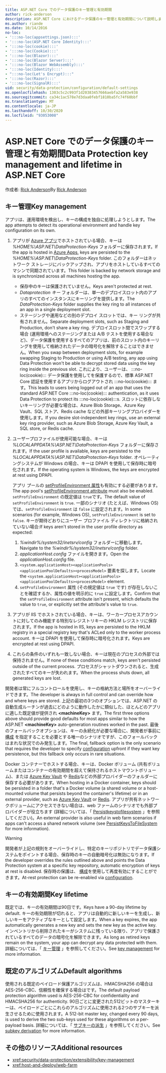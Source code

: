 ```yaml
---
title: ASP.NET Core でのデータ保護のキー管理と有効期間
author: rick-anderson
description: ASP.NET Core におけるデータ保護のキー管理と有効期間について説明します。
ms.author: riande
ms.date: 10/14/2016
no-loc:
- ':::no-loc(appsettings.json):::'
- ':::no-loc(ASP.NET Core Identity):::'
- ':::no-loc(cookie):::'
- ':::no-loc(Cookie):::'
- ':::no-loc(Blazor):::'
- ':::no-loc(Blazor Server):::'
- ':::no-loc(Blazor WebAssembly):::'
- ':::no-loc(Identity):::'
- ":::no-loc(Let's Encrypt):::"
- ':::no-loc(Razor):::'
- ':::no-loc(SignalR):::'
uid: security/data-protection/configuration/default-settings
ms.openlocfilehash: 1303c5c2c993f1d20383457666aebfa2a583e938
ms.sourcegitcommit: ca34c1ac578e7d3daa0febf1810ba5fc74f60bbf
ms.translationtype: MT
ms.contentlocale: ja-JP
ms.lasthandoff: 10/30/2020
ms.locfileid: "93053008"
---
```

# <a name="data-protection-key-management-and-lifetime-in-aspnet-core"></a><span data-ttu-id="b4029-103">ASP.NET Core でのデータ保護のキー管理と有効期間</span><span class="sxs-lookup"><span data-stu-id="b4029-103">Data Protection key management and lifetime in ASP.NET Core</span></span>

<span data-ttu-id="b4029-104">作成者: [Rick Anderson](https://twitter.com/RickAndMSFT)</span><span class="sxs-lookup"><span data-stu-id="b4029-104">By [Rick Anderson](https://twitter.com/RickAndMSFT)</span></span>

## <a name="key-management"></a><span data-ttu-id="b4029-105">キー管理</span><span class="sxs-lookup"><span data-stu-id="b4029-105">Key management</span></span>

<span data-ttu-id="b4029-106">アプリは、運用環境を検出し、キーの構成を独自に処理しようとします。</span><span class="sxs-lookup"><span data-stu-id="b4029-106">The app attempts to detect its operational environment and handle key configuration on its own.</span></span>

1. <span data-ttu-id="b4029-107">アプリが [Azure アプリ](https://azure.microsoft.com/services/app-service/)でホストされている場合、キーは *%HOME%\ASP.NET\DataProtection-Keys* フォルダーに保存されます。</span><span class="sxs-lookup"><span data-stu-id="b4029-107">If the app is hosted in [Azure Apps](https://azure.microsoft.com/services/app-service/), keys are persisted to the *%HOME%\ASP.NET\DataProtection-Keys* folder.</span></span> <span data-ttu-id="b4029-108">このフォルダーはネットワーク ストレージにバックアップされ、アプリをホストしているすべてのマシンで同期されています。</span><span class="sxs-lookup"><span data-stu-id="b4029-108">This folder is backed by network storage and is synchronized across all machines hosting the app.</span></span>
   * <span data-ttu-id="b4029-109">保存中のキーは保護されていません。</span><span class="sxs-lookup"><span data-stu-id="b4029-109">Keys aren't protected at rest.</span></span>
   * <span data-ttu-id="b4029-110">*Dataprotection キー* フォルダーは、単一のデプロイスロット内のアプリのすべてのインスタンスにキーリングを提供します。</span><span class="sxs-lookup"><span data-stu-id="b4029-110">The *DataProtection-Keys* folder supplies the key ring to all instances of an app in a single deployment slot.</span></span>
   * <span data-ttu-id="b4029-111">ステージングや運用などの別のデプロイ スロットでは、キー リングが共有されません。</span><span class="sxs-lookup"><span data-stu-id="b4029-111">Separate deployment slots, such as Staging and Production, don't share a key ring.</span></span> <span data-ttu-id="b4029-112">デプロイスロット間でスワップする場合 (運用環境へのステージングまたは A/B テストを使用する場合など)、データ保護を使用するすべてのアプリは、前のスロット内のキーリングを使用して格納されたデータの暗号化を解除することはできません。</span><span class="sxs-lookup"><span data-stu-id="b4029-112">When you swap between deployment slots, for example swapping Staging to Production or using A/B testing, any app using Data Protection won't be able to decrypt stored data using the key ring inside the previous slot.</span></span> <span data-ttu-id="b4029-113">これにより、ユーザーは、 :::no-loc(cookie)::: データ保護を使用してを保護するので、標準 ASP.NET Core 認証を使用するアプリからログアウトされ :::no-loc(cookie)::: ます。</span><span class="sxs-lookup"><span data-stu-id="b4029-113">This leads to users being logged out of an app that uses the standard ASP.NET Core :::no-loc(cookie)::: authentication, as it uses Data Protection to protect its :::no-loc(cookie):::s.</span></span> <span data-ttu-id="b4029-114">スロットに依存しないキーリングが必要な場合は、Azure Blob Storage、Azure Key Vault、SQL ストア、Redis cache などの外部キーリングプロバイダーを使用します。</span><span class="sxs-lookup"><span data-stu-id="b4029-114">If you desire slot-independent key rings, use an external key ring provider, such as Azure Blob Storage, Azure Key Vault, a SQL store, or Redis cache.</span></span>

1. <span data-ttu-id="b4029-115">ユーザープロファイルが使用可能な場合、キーは *%LOCALAPPDATA%\ASP.NET\DataProtection-Keys* フォルダーに保存されます。</span><span class="sxs-lookup"><span data-stu-id="b4029-115">If the user profile is available, keys are persisted to the *%LOCALAPPDATA%\ASP.NET\DataProtection-Keys* folder.</span></span> <span data-ttu-id="b4029-116">オペレーティングシステムが Windows の場合、キーは DPAPI を使用して保存時に暗号化されます。</span><span class="sxs-lookup"><span data-stu-id="b4029-116">If the operating system is Windows, the keys are encrypted at rest using DPAPI.</span></span>

   <span data-ttu-id="b4029-117">アプリ プールの [setProfileEnvironment 属性](/iis/configuration/system.applicationhost/applicationpools/add/processmodel#configuration)も有効にする必要があります。</span><span class="sxs-lookup"><span data-stu-id="b4029-117">The app pool's [setProfileEnvironment attribute](/iis/configuration/system.applicationhost/applicationpools/add/processmodel#configuration) must also be enabled.</span></span> <span data-ttu-id="b4029-118">`setProfileEnvironment` の既定値は `true`です。</span><span class="sxs-lookup"><span data-stu-id="b4029-118">The default value of `setProfileEnvironment` is `true`.</span></span> <span data-ttu-id="b4029-119">一部のシナリオ (たとえば、Windows OS) では、`setProfileEnvironment` は `false` に設定されます。</span><span class="sxs-lookup"><span data-stu-id="b4029-119">In some scenarios (for example, Windows OS), `setProfileEnvironment` is set to `false`.</span></span> <span data-ttu-id="b4029-120">キーが期待どおりにユーザー プロファイル ディレクトリに格納されていない場合:</span><span class="sxs-lookup"><span data-stu-id="b4029-120">If keys aren't stored in the user profile directory as expected:</span></span>

   1. <span data-ttu-id="b4029-121">*%windir%/system32/inetsrv/config* フォルダーに移動します。</span><span class="sxs-lookup"><span data-stu-id="b4029-121">Navigate to the *%windir%/system32/inetsrv/config* folder.</span></span>
   1. <span data-ttu-id="b4029-122">*applicationHost.config* ファイルを開きます。</span><span class="sxs-lookup"><span data-stu-id="b4029-122">Open the *applicationHost.config* file.</span></span>
   1. <span data-ttu-id="b4029-123">`<system.applicationHost><applicationPools><applicationPoolDefaults><processModel>` 要素を探します。</span><span class="sxs-lookup"><span data-stu-id="b4029-123">Locate the `<system.applicationHost><applicationPools><applicationPoolDefaults><processModel>` element.</span></span>
   1. <span data-ttu-id="b4029-124">`setProfileEnvironment` 属性 (その規定値は `true` です) が存在しないことを確認するか、属性の値を明示的に `true` に設定します。</span><span class="sxs-lookup"><span data-stu-id="b4029-124">Confirm that the `setProfileEnvironment` attribute isn't present, which defaults the value to `true`, or explicitly set the attribute's value to `true`.</span></span>

1. <span data-ttu-id="b4029-125">アプリが IIS でホストされている場合、キーは、ワーカープロセスアカウントに対してのみ機能する特別なレジストリキーの HKLM レジストリに保存されます。</span><span class="sxs-lookup"><span data-stu-id="b4029-125">If the app is hosted in IIS, keys are persisted to the HKLM registry in a special registry key that's ACLed only to the worker process account.</span></span> <span data-ttu-id="b4029-126">キーは DPAPI を使用して保存時に暗号化されます。</span><span class="sxs-lookup"><span data-stu-id="b4029-126">Keys are encrypted at rest using DPAPI.</span></span>

1. <span data-ttu-id="b4029-127">これらの条件のいずれも一致しない場合、キーは現在のプロセスの外部では保持されません。</span><span class="sxs-lookup"><span data-stu-id="b4029-127">If none of these conditions match, keys aren't persisted outside of the current process.</span></span> <span data-ttu-id="b4029-128">プロセスがシャットダウンされると、生成されたすべてのキーが失われます。</span><span class="sxs-lookup"><span data-stu-id="b4029-128">When the process shuts down, all generated keys are lost.</span></span>

<span data-ttu-id="b4029-129">開発者は常にフルコントロールを使用し、キーの格納方法と場所をオーバーライドできます。</span><span class="sxs-lookup"><span data-stu-id="b4029-129">The developer is always in full control and can override how and where keys are stored.</span></span> <span data-ttu-id="b4029-130">上記の最初の3つのオプションでは、ASP.NET の自動生成ルーチンが過去にどのように動作したかに類似した、ほとんどのアプリに適した既定値が提供され **\<machineKey>** ます。</span><span class="sxs-lookup"><span data-stu-id="b4029-130">The first three options above should provide good defaults for most apps similar to how the ASP.NET **\<machineKey>** auto-generation routines worked in the past.</span></span> <span data-ttu-id="b4029-131">最後のフォールバックオプションは、キーの永続化が必要な場合に、開発者が事前に [構成](xref:security/data-protection/configuration/overview) を指定することを必要とする唯一のシナリオですが、このフォールバックはまれな状況でのみ発生します。</span><span class="sxs-lookup"><span data-stu-id="b4029-131">The final, fallback option is the only scenario that requires the developer to specify [configuration](xref:security/data-protection/configuration/overview) upfront if they want key persistence, but this fallback only occurs in rare situations.</span></span>

<span data-ttu-id="b4029-132">Docker コンテナーでホストする場合、キーは、Docker ボリューム (共有ボリュームまたはコンテナーの有効期間を超えて保持されるホストマウントボリューム)、または [Azure Key Vault](https://azure.microsoft.com/services/key-vault/) や [Redis](https://redis.io/)などの外部プロバイダーのフォルダーに保存する必要があります。</span><span class="sxs-lookup"><span data-stu-id="b4029-132">When hosting in a Docker container, keys should be persisted in a folder that's a Docker volume (a shared volume or a host-mounted volume that persists beyond the container's lifetime) or in an external provider, such as [Azure Key Vault](https://azure.microsoft.com/services/key-vault/) or [Redis](https://redis.io/).</span></span> <span data-ttu-id="b4029-133">アプリが共有ネットワークボリュームにアクセスできない場合は、web ファームのシナリオでも外部プロバイダーが役立ちます (詳細については、「 [Persistkeystofilesystem](xref:security/data-protection/configuration/overview#persistkeystofilesystem) 」を参照してください)。</span><span class="sxs-lookup"><span data-stu-id="b4029-133">An external provider is also useful in web farm scenarios if apps can't access a shared network volume (see [PersistKeysToFileSystem](xref:security/data-protection/configuration/overview#persistkeystofilesystem) for more information).</span></span>

> [!WARNING]
> <span data-ttu-id="b4029-134">開発者が上記の規則をオーバーライドし、特定のキーリポジトリでデータ保護システムをポイントする場合、保存時のキーの自動暗号化は無効になります。</span><span class="sxs-lookup"><span data-stu-id="b4029-134">If the developer overrides the rules outlined above and points the Data Protection system at a specific key repository, automatic encryption of keys at rest is disabled.</span></span> <span data-ttu-id="b4029-135">保存時の保護は、 [構成](xref:security/data-protection/configuration/overview)を使用して再度有効にすることができます。</span><span class="sxs-lookup"><span data-stu-id="b4029-135">At-rest protection can be re-enabled via [configuration](xref:security/data-protection/configuration/overview).</span></span>

## <a name="key-lifetime"></a><span data-ttu-id="b4029-136">キーの有効期間</span><span class="sxs-lookup"><span data-stu-id="b4029-136">Key lifetime</span></span>

<span data-ttu-id="b4029-137">既定では、キーの有効期間は90日です。</span><span class="sxs-lookup"><span data-stu-id="b4029-137">Keys have a 90-day lifetime by default.</span></span> <span data-ttu-id="b4029-138">キーの有効期限が切れると、アプリは自動的に新しいキーを生成し、新しいキーをアクティブなキーとして設定します。</span><span class="sxs-lookup"><span data-stu-id="b4029-138">When a key expires, the app automatically generates a new key and sets the new key as the active key.</span></span> <span data-ttu-id="b4029-139">インベントリから削除されたキーがシステムに残っている限り、アプリで保護されているすべてのデータの暗号化を解除できます。</span><span class="sxs-lookup"><span data-stu-id="b4029-139">As long as retired keys remain on the system, your app can decrypt any data protected with them.</span></span> <span data-ttu-id="b4029-140">詳細については、「 [キー管理](xref:security/data-protection/implementation/key-management#key-expiration-and-rolling) 」を参照してください。</span><span class="sxs-lookup"><span data-stu-id="b4029-140">See [key management](xref:security/data-protection/implementation/key-management#key-expiration-and-rolling) for more information.</span></span>

## <a name="default-algorithms"></a><span data-ttu-id="b4029-141">既定のアルゴリズム</span><span class="sxs-lookup"><span data-stu-id="b4029-141">Default algorithms</span></span>

<span data-ttu-id="b4029-142">使用される既定のペイロード保護アルゴリズムは、HMACSHA256 の場合は AES-256-CBC、信頼性を確保する場合はです。</span><span class="sxs-lookup"><span data-stu-id="b4029-142">The default payload protection algorithm used is AES-256-CBC for confidentiality and HMACSHA256 for authenticity.</span></span> <span data-ttu-id="b4029-143">90日ごとに変更された512ビットのマスターキーは、ペイロードごとにこれらのアルゴリズムに使用される2つのサブキーを派生させるために使用されます。</span><span class="sxs-lookup"><span data-stu-id="b4029-143">A 512-bit master key, changed every 90 days, is used to derive the two sub-keys used for these algorithms on a per-payload basis.</span></span> <span data-ttu-id="b4029-144">詳細については、「 [サブキーの派生](xref:security/data-protection/implementation/subkeyderivation#additional-authenticated-data-and-subkey-derivation) 」を参照してください。</span><span class="sxs-lookup"><span data-stu-id="b4029-144">See [subkey derivation](xref:security/data-protection/implementation/subkeyderivation#additional-authenticated-data-and-subkey-derivation) for more information.</span></span>

## <a name="additional-resources"></a><span data-ttu-id="b4029-145">その他のリソース</span><span class="sxs-lookup"><span data-stu-id="b4029-145">Additional resources</span></span>

* <xref:security/data-protection/extensibility/key-management>
* <xref:host-and-deploy/web-farm>
